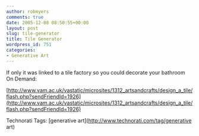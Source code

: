 ```yaml
---
author: robmyers
comments: true
date: 2005-12-08 08:50:55+00:00
layout: post
slug: tile-generator
title: Tile Generator
wordpress_id: 751
categories:
- Generative Art
---
```


  
If only it was linked to a tile factory so you could decorate your bathroom On Demand:  


  
[http://www.vam.ac.uk/vastatic/microsites/1312_artsandcrafts/design_a_tile/flash.php?sendFriendId=1926](http://www.vam.ac.uk/vastatic/microsites/1312_artsandcrafts/design_a_tile/flash.php?sendFriendId=1926)  


  


Technorati Tags: [generative art](http://www.technorati.com/tag/generative art)

  


